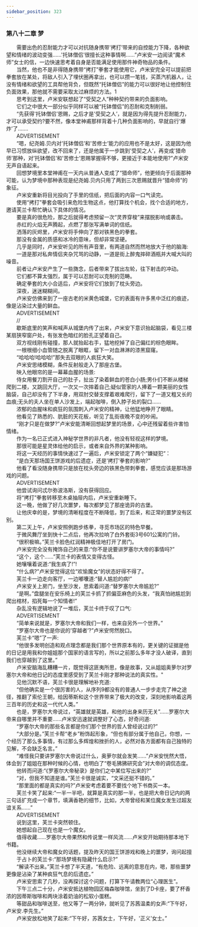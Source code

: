 ```yaml
---
sidebar_position: 323
---
```

### 第八十二章 梦  


　　需要出色的忍耐能力才可以对抗随身携带'拷打’带来的自控能力下降，各种欲望和情绪的波动变强……'托钵僧侣’很擅长这种事情啊……”卢米安一边阅读“魔术师”女士的信，一边快速思考着自身是否能满足使用那件神奇物品的条件。  
　　当然，他也不是非得随身携带“拷打”拳套才能使用它，卢米安完全可以提前把拳套放在某处，将敌人引入了埋伏圈再拿出，也可以攒一笔钱，买蒸汽机器人，让没有情绪和欲望的工具帮他背负，但既然“托钵僧侣”的能力可以很好地让他控制住负面效果，那他就不需要采取太过麻烦的方法。1  
　　思考到这里，卢米安联想起了“受契之人”种种契约带来的负面影响。  
　　它们之中很大一部分似乎同样可以被“托钵僧侣”的忍耐和克制削弱。  
　　“先获得'托钵僧侣’恩赐，之后才是'受契之人’，就是因为得先提升忍耐能力，才可以承受契约?要不然，像本堂神甫那样背着十几种负面影响的，早就自行'爆炸’了…....  
　　ADVERTISEMENT  
　　“嗯，纪尧姆.贝内对'托钵僧侣’和'苦修士’能力的应用也不是太好，这是因为他早已习惯放纵欲望，改不回来了，还是他属于一步跳到'受契之人’，再变成'猎命师’那种，对'托钵僧侣’和'苦修士’恩赐掌握得不够，更接近于本能地使用?”卢米安无声自语起来。  
　　回想梦境里本堂神甫在一天内从普通人变成了“猎命师”，他更倾向于后面那种可能，认为梦境中那种表现是纪尧姆.贝内只用了两到三次恩赐就晋升“猎命师”的象征。  
　　卢米安重新将目光投向了手里的信纸，把后面的内容一口气读完。  
　　使用“拷打”拳套会吸引来危险生物这点，他打算找个机会，找个合适的地方，邀请芙兰卡帮忙确认下具体的情况。  
　　要是真的很危险，那之后就得考虑预留一次“灵界穿梭”来摆脱影响或袭击。  
　　赤红的火焰无声腾起，点燃了那张写满单词的信纸。  
　　洒落的灰烬里，卢米安将手伸向了那对铁黑色的拳套。  
　　那没有金属的质感和冰冷的意味，但却非常坚硬。  
　　几乎是同时，卢米安听见的所有声音里，有两道自然而然地放大于他的脑海:  
　　一道是那对私奔情侣夹杂咒骂的动静，一道是街上醉鬼摔碎酒瓶并大喊大叫的噪音。  
　　前者让卢米安产生了一些旖念，后者带来了拔出左轮，往下射击的冲动。  
　　它们都不算太强烈，属于可以忍耐可以克制的范畴。  
　　确定拳套的大小合适后，卢米安将它们放到了枕头旁边。  
　　深夜，迷迷糊糊间。  
　　卢米安仿佛来到了一座古老的米黄色城堡，它的表面有许多黑中泛红的痕迹，像是沾染过大量的鲜血。  
　　ADVERTISEMENT  
　　//  
　　歇斯底里的笑声和喊声从城堡内传了出来，卢米安下意识抬起脑袋，看见三楼某扇狭窄窗户处，有张发色暗红的脸孔正望着自己。  
　　双方视线刚有碰撞，那人就抬起右手，猛地挖掉了自己偏红的棕色眼眸。  
　　一根根细小血管随之脱离了眼眶，留下一对血淋淋的漆黑窟窿。  
　　“哈哈哈!哈哈哈!”那失去双眼的人疯狂大笑。  
　　卢米安思绪模糊，条件反射般走入了那座古堡。  
　　映入他眼帘的是一幕幕血腥的场景:  
　　侍女用餐刀割开自己的肚子，扯出了染着鲜血的苍白小肠;男仆们不断从楼梯爬到二楼，又跳回大厅，一次又一次摔着自己;疑似管家的人捧着一颗美丽的女性脑袋，自己却没有了下半身，用双肘交替支撑着艰难爬行，留下了一道又粗又长的血痕;无头的夫人坐在单人沙发上，端起咖啡，倒入脖子处的裂口……  
　　浓郁的血腥味和疯狂的氛围刺入卢米安的精神，让他猛地睁开了眼睛。  
　　他看见了熟悉的、肮脏的天花板，听见了乱街夜晚不变的吵闹。  
　　“刚才只是在做梦?”卢米安能清晰回想起梦里的场景，心中还残留着些许害怕情绪。  
　　作为一名已正式进入神秘学世界的非凡者，他没有轻视这样的梦境。  
　　那很可能是星灵体给他的启示，或者来自外界的某种影响。  
　　将这一天经历的事情快速过了一遍后，卢米安锁定了两个“嫌疑犯“：  
　　“是白天那场国王饼游戏的后遗症，还是'拷打’拳套的影响?”  
　　他看了看没随身携带只是放在枕头旁边的铁黑色带刺拳套，感觉应该是那场游戏的问题。  
　　ADVERTISEMENT  
　　他尝试询问忒尔弥波洛斯，没有获得回应。  
　　将“拷打”拳套转移至木桌抽屉内后，卢米安重新睡下。  
　　这一晚，他做了好几次噩梦，每次都梦见了那座诡异的古堡。  
　　让他庆幸的是，梦境的清晰程度在不断降低，到了后来，和正常的噩梦没有区别。  
　　第二天上午，卢米安照例跑步练拳，寻觅市场区的特色早餐。  
　　于微风舞厅坐到快十二点后，他再次拉响了白外套街3号601公寓的门铃。  
　　“很积极嘛。”芙兰卡脸色红润精神极佳地打开了房门。  
　　卢米安完全没有掩饰自己的来意:“你不是说要讲罗塞尔大帝的事情吗?”  
　　“这个，这个……”芙兰卡的表情又变得古怪。  
　　她嚷嚷着说道:“我生病了!”!  
　　“什么病?”卢米安觉得这位“欢愉魔女”的状态好得不得了。  
　　芙兰卡一边走向客厅，一边嘟囔道:“替人尴尬的病!”  
　　卢米安关上房门，坐至沙发，思索着问道:“替罗塞尔大帝尴尬?”  
　　“是啊。”盘腿坐在安乐椅上的芙兰卡抓了抓偏亚麻色的头发，“我真怕祂尴尬到爬出棺材，掐死每一个知情者!”  
　　杂乱没有逻辑地说了一堆后，芙兰卡终于叹了口气:  
　　ADVERTISEMENT  
　　“简单来说就是，罗塞尔大帝和我们一样，也来自另外一个世界。”  
　　“罗塞尔大帝也是你说的'穿越者’?”卢米安愕然脱口。  
　　芙兰卡“嗯”了一声:  
　　“他很多发明创造和观点理念都是我们那个世界原本有的，更关键的证据是他的日记是用我和你姐姐那个国家的语言写的，所以之前那么多年才没人破译，直到我们也穿越到了这里。”  
　　卢米安脑海乱糟糟一片，既觉得这匪夷所思，像是故事，又从姐姐奥萝尔对罗塞尔大帝和他日记的态度里感受到了芙兰卡刚才那种说法的真实性。"  
　　见他沉默不语，芙兰卡很是理解地补充道:  
　　“但他确实是一个很厉害的人，从序列9都没有的普通人一步步走完了神之途径，推翻了索伦王朝，给因蒂斯和这个世界带来了极大的改变，深刻地影响着这两三百年的历史和这一代代人类。”  
　　也是，罗塞尔大帝说过，“英雄就是英雄，和他的出身来历无关”……罗塞尔大帝来自哪里并不重要……卢米安迅速就调整好了心态，好奇问道:  
　　“罗塞尔大帝的那些名言都是你们那个世界的哲人曾经说过的?”  
　　“大部分是。”芙兰卡帮“老乡”粉饰起形象，“但也有部分属于他自己，你想，一个经历了那么多事情，有过那么多辉煌和挫折的人，必然对各方面都有自己独特的见解，不会缺乏名言。”  
　　“难怪我只要讲罗塞尔大帝说过什么，奥萝尔就会发笑……”卢米安恍然大悟，体会到了姐姐在那种时候的心情，也明白了“卷毛狒狒研究会”对大帝的调侃态度。  
　　他转而问道:“《罗塞尔大帝秘录》是你们之中某位写出来的?”  
　　“对，但我不知道是谁。”芙兰卡很是诚实，“文采还挺不错的。”  
　　“那里面的都是真实的吗?”卢米安考虑着要不要找个地下书商买一本。  
　　芙兰卡笑了起来:“一半一半吧，就算是真实的那一半，也是把大帝日记内的两三句话扩充成一个章节，填满香艳的细节，比如，大帝曾经和某位魔女发生过超友谊关系……”  
　　ADVERTISEMENT  
　　说到这里，芙兰卡突然顿住。  
　　她想起自己现在也是一个魔女。  
　　值得收藏……罗塞尔大帝果然和传说里一样风流……卢米安开始期待那本地下书籍。  
　　他没继续大帝和魔女的话题，提及昨天的国王饼游戏和晚上的噩梦，询问起擅  
　　于占卜的芙兰卡:“那场梦境有隐藏什么启示?”  
　　“解读不出来。”芙兰卡想了半天道，“有危险、远离的意思在内，嗯，那些噩梦更像是沾染了某种疯狂气息的后遗症。”  
　　卢米安思索了几秒，没再探讨这个问题，打算下午请教两位“心理医生”。  
　　下午三点二十分，卢米安抵达植物园区梅森咖啡馆，坐到了D卡座，要了杯香浓的因蒂斯咖啡和两块涂着奶油的松软小蛋糕。  
　　等甜品和咖啡送至，他又等了一两分钟，就听见了苏茜温柔的女声:“下午好，卢米安.李先生。”  
　　卢米安放松地笑了起来:“下午好，苏茜女士，下午好，'正义’女士。”  
